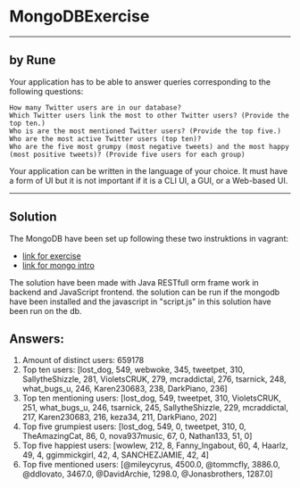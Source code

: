 # MongoDBExercise
________________________________________________
## by Rune 

Your application has to be able to answer queries corresponding to the following questions:

    How many Twitter users are in our database?
    Which Twitter users link the most to other Twitter users? (Provide the top ten.)
    Who is are the most mentioned Twitter users? (Provide the top five.)
    Who are the most active Twitter users (top ten)?
    Who are the five most grumpy (most negative tweets) and the most happy (most positive tweets)? (Provide five users for each group)

Your application can be written in the language of your choice. It must have a form of UI but it is not important if it is a CLI UI, a GUI, or a Web-based UI.

------------------------------------------------------

## Solution
The MongoDB have been set up following these two instruktions in vagrant:
- [link for exercise](https://github.com/HelgeCPH/db_course_nosql/blob/master/lecture_notes/MongoDB%20Exercise.ipynb) 
- [link for mongo intro](https://github.com/HelgeCPH/db_course_nosql/blob/master/lecture_notes/04-Intro%20to%20MongoDB.ipynb)

The solution have been made with Java RESTfull orm frame work in backend and JavaScript frontend. the solution can be run if the mongodb have been installed and the javascript in "script.js" in this solution have been run on the db.

## Answers:

1. Amount of distinct users: 659178
2. Top ten users: [lost_dog, 549, webwoke, 345, tweetpet, 310, SallytheShizzle, 281, VioletsCRUK, 279, mcraddictal, 276, tsarnick, 248, what_bugs_u, 246, Karen230683, 238, DarkPiano, 236]
3. Top ten mentioning users: [lost_dog, 549, tweetpet, 310, VioletsCRUK, 251, what_bugs_u, 246, tsarnick, 245, SallytheShizzle, 229, mcraddictal, 217, Karen230683, 216, keza34, 211, DarkPiano, 202]
4. Top five grumpiest users: [lost_dog, 549, 0, tweetpet, 310, 0, TheAmazingCat, 86, 0, nova937music, 67, 0, Nathan133, 51, 0]
5. Top five happiest users: [wowlew, 212, 8, Fanny_Ingabout, 60, 4, Haarlz, 49, 4, ggimmickgirl, 42, 4, SANCHEZJAMIE, 42, 4]
6. Top five mentioned users: [@mileycyrus, 4500.0, @tommcfly, 3886.0, @ddlovato, 3467.0, @DavidArchie, 1298.0, @Jonasbrothers, 1287.0]
